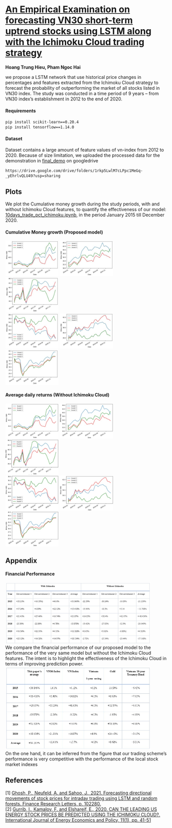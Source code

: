# [An Empirical Examination on forecasting VN30 short-term uptrend stocks using LSTM along with the Ichimoku Cloud trading strategy](https://arxiv.org/abs/)

**Hoang Trung Hieu, Pham Ngoc Hai**

we propose a LSTM network that use historical price changes in percentages and features extracted from the Ichimoku Cloud strategy to forecast the probability of outperforming the market of all stocks listed in VN30 index. The study was conducted in a time period of 9 years – from VN30 index’s establishment in 2012 to the end of 2020.

#### Requirements
```
pip install scikit-learn==0.20.4
pip install tensorflow==1.14.0
```
#### Dataset
Dataset contains a large amount of feature values of vn-index from 2012 to 2020. Because of size limitation, we uploaded the processed data for the demonstration in [final_demo](final_demo.ipynb) on googledrive
```
https://drive.google.com/drive/folders/1rkp5LwlM7cLPpc1MeGq-_yEhrlvQLU49?usp=sharing
```

## Plots
We plot the Cumulative money growth during the study periods, with and without Ichimoku Cloud features, to quantify the effectiveness of our model: [10days_trade_pct_ichimoku.ipynb](trainer/10days_trade_pct_ichimoku.ipynb), in the period January 2015 till December 2020. <br>

#### Cumulative Money growth (Proposed model)
<div style="color:white">
  <img src="result-image/profit_ichimoku_2015.jpg" width="33%">
  <img src="result-image/profit_ichimoku_2016.jpg" width="33%">
  <img src="result-image/profit_ichimoku_2017.jpg" width="33%">
</div>
<div>
  <img src="result-image/profit_ichimoku_2018.jpg" width="33%">
  <img src="result-image/profit_ichimoku_2019.jpg" width="33%">
  <img src="result-image/profit_ichimoku_2020.jpg" width="33%">
</div>

#### Average daily returns (Without Ichimoku Cloud)
<div style="color:white">
  <img src="result-image/profit2015.jpg" width="33%">
  <img src="result-image/profit2016.jpg" width="33%">
  <img src="result-image/profit2017.jpg" width="33%">
</div>
<div>
  <img src="result-image/profit2018.jpg" width="33%">
  <img src="result-image/profit2019.jpg" width="33%">
  <img src="result-image/profit2020.jpg" width="33%">
</div>


## Appendix

#### Financial Performance
<div>
<img src="result-image/performance1.jpg" width="90%" >
</div>
We compare the financial performance of our proposed model to the performance of the very same model but without the Ichimoku Cloud features. The intent is to highlight the effectiveness of the Ichimoku Cloud in terms of improving prediction power.

<div>
<img src="result-image/performance2.jpg" width="90%">
</div>
On the one hand, it can be inferred from the figure that our trading scheme’s performance is very competitive with the performance of the local stock market indexes
  

## References
[1] [Ghosh, P., Neufeld, A. and Sahoo, J., 2021. Forecasting directional movements of stock prices for intraday trading using LSTM and random forests. Finance Research Letters, p. 102280.](https://arxiv.org/abs/2004.10178)
<br>
[2] [Gurrib, I., Kamalov, F. and Elshareif, E., 2020. CAN THE LEADING US ENERGY STOCK PRICES BE PREDICTED USING THE ICHIMOKU CLOUD?. International Journal of Energy Economics and Policy, 11(1), pp. 41-51](https://www.econjournals.com/index.php/ijeep/article/view/10260)


